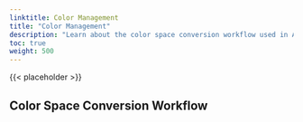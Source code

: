 ```yaml
---
linktitle: Color Management
title: "Color Management"
description: "Learn about the color space conversion workflow used in Atom."
toc: true
weight: 500
---  
```


{{< placeholder >}}

## Color Space Conversion Workflow